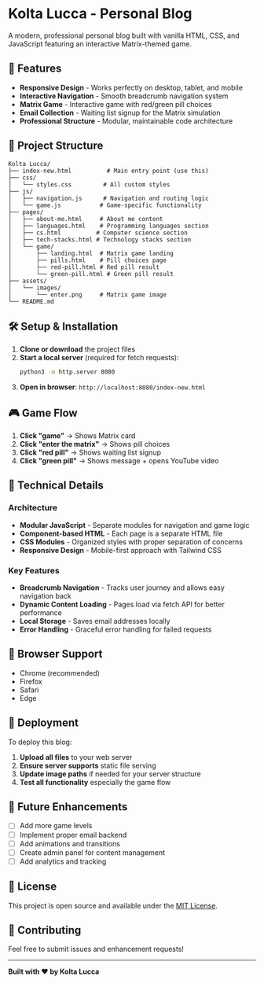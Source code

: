 # Kolta Lucca - Personal Blog

A modern, professional personal blog built with vanilla HTML, CSS, and JavaScript featuring an interactive Matrix-themed game.

## 🚀 Features

- **Responsive Design** - Works perfectly on desktop, tablet, and mobile
- **Interactive Navigation** - Smooth breadcrumb navigation system
- **Matrix Game** - Interactive game with red/green pill choices
- **Email Collection** - Waiting list signup for the Matrix simulation
- **Professional Structure** - Modular, maintainable code architecture

## 📁 Project Structure

```
Kolta Lucca/
├── index-new.html          # Main entry point (use this)
├── css/
│   └── styles.css         # All custom styles
├── js/
│   ├── navigation.js      # Navigation and routing logic
│   └── game.js           # Game-specific functionality
├── pages/
│   ├── about-me.html     # About me content
│   ├── languages.html    # Programming languages section
│   ├── cs.html          # Computer science section
│   ├── tech-stacks.html # Technology stacks section
│   └── game/
│       ├── landing.html  # Matrix game landing
│       ├── pills.html    # Pill choices page
│       ├── red-pill.html # Red pill result
│       └── green-pill.html # Green pill result
├── assets/
│   └── images/
│       └── enter.png     # Matrix game image
└── README.md
```

## 🛠️ Setup & Installation

1. **Clone or download** the project files
2. **Start a local server** (required for fetch requests):
   ```bash
   python3 -m http.server 8080
   ```
3. **Open in browser**: `http://localhost:8080/index-new.html`

## 🎮 Game Flow

1. **Click "game"** → Shows Matrix card
2. **Click "enter the matrix"** → Shows pill choices
3. **Click "red pill"** → Shows waiting list signup
4. **Click "green pill"** → Shows message + opens YouTube video

## 🔧 Technical Details

### Architecture
- **Modular JavaScript** - Separate modules for navigation and game logic
- **Component-based HTML** - Each page is a separate HTML file
- **CSS Modules** - Organized styles with proper separation of concerns
- **Responsive Design** - Mobile-first approach with Tailwind CSS

### Key Features
- **Breadcrumb Navigation** - Tracks user journey and allows easy navigation back
- **Dynamic Content Loading** - Pages load via fetch API for better performance
- **Local Storage** - Saves email addresses locally
- **Error Handling** - Graceful error handling for failed requests

## 📱 Browser Support

- Chrome (recommended)
- Firefox
- Safari
- Edge

## 🚀 Deployment

To deploy this blog:

1. **Upload all files** to your web server
2. **Ensure server supports** static file serving
3. **Update image paths** if needed for your server structure
4. **Test all functionality** especially the game flow

## 🔮 Future Enhancements

- [ ] Add more game levels
- [ ] Implement proper email backend
- [ ] Add animations and transitions
- [ ] Create admin panel for content management
- [ ] Add analytics and tracking

## 📄 License

This project is open source and available under the [MIT License](LICENSE).

## 🤝 Contributing

Feel free to submit issues and enhancement requests!

---

**Built with ❤️ by Kolta Lucca** 